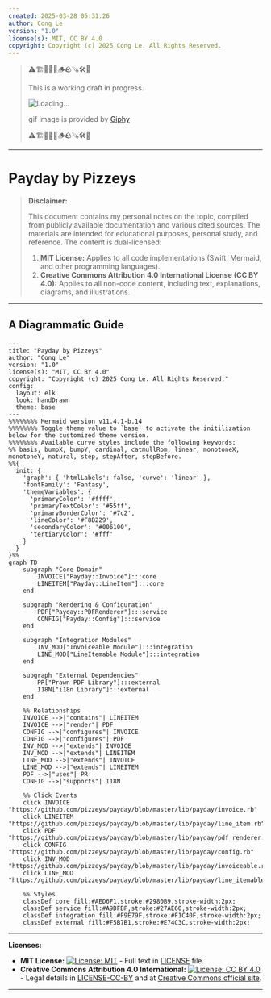 ```yaml
---
created: 2025-03-28 05:31:26
author: Cong Le
version: "1.0"
license(s): MIT, CC BY 4.0
copyright: Copyright (c) 2025 Cong Le. All Rights Reserved.
---
```



> ⚠️🏗️🚧🦺🧱🪵🪨🪚🛠️👷
> 
> This is a working draft in progress.
> 
> ![Loading...](https://media0.giphy.com/media/v1.Y2lkPTc5MGI3NjExbXFlaG9mc3gzc2tyZW5nODc5NjAwdTVhZXZlN2JuMXlpMzY4cnVhZiZlcD12MV9pbnRlcm5hbF9naWZfYnlfaWQmY3Q9Zw/ADgfsbHcS62Jy/giphy.gif)
> 
> gif image is provided by [Giphy](https://giphy.com)
> 
> ⚠️🏗️🚧🦺🧱🪵🪨🪚🛠️👷

----


# Payday by Pizzeys
> **Disclaimer:**
>
> This document contains my personal notes on the topic,
> compiled from publicly available documentation and various cited sources.
> The materials are intended for educational purposes, personal study, and reference.
> The content is dual-licensed:
> 1. **MIT License:** Applies to all code implementations (Swift, Mermaid, and other programming languages).
> 2. **Creative Commons Attribution 4.0 International License (CC BY 4.0):** Applies to all non-code content, including text, explanations, diagrams, and illustrations.
---


## A Diagrammatic Guide 


```mermaid
---
title: "Payday by Pizzeys"
author: "Cong Le"
version: "1.0"
license(s): "MIT, CC BY 4.0"
copyright: "Copyright (c) 2025 Cong Le. All Rights Reserved."
config:
  layout: elk
  look: handDrawn
  theme: base
---
%%%%%%%% Mermaid version v11.4.1-b.14
%%%%%%%% Toggle theme value to `base` to activate the initilization below for the customized theme version.
%%%%%%%% Available curve styles include the following keywords:
%% basis, bumpX, bumpY, cardinal, catmullRom, linear, monotoneX, monotoneY, natural, step, stepAfter, stepBefore.
%%{
  init: {
    'graph': { 'htmlLabels': false, 'curve': 'linear' },
    'fontFamily': 'Fantasy',
    'themeVariables': {
      'primaryColor': '#ffff',
      'primaryTextColor': '#55ff',
      'primaryBorderColor': '#7c2',
      'lineColor': '#F8B229',
      'secondaryColor': '#006100',
      'tertiaryColor': '#fff'
    }
  }
}%%
graph TD
    subgraph "Core Domain"
        INVOICE["Payday::Invoice"]:::core
        LINEITEM["Payday::LineItem"]:::core
    end

    subgraph "Rendering & Configuration"
        PDF["Payday::PDFRenderer"]:::service
        CONFIG["Payday::Config"]:::service
    end

    subgraph "Integration Modules"
        INV_MOD["Invoiceable Module"]:::integration
        LINE_MOD["LineItemable Module"]:::integration
    end

    subgraph "External Dependencies"
        PR["Prawn PDF Library"]:::external
        I18N["i18n Library"]:::external
    end

    %% Relationships
    INVOICE -->|"contains"| LINEITEM
    INVOICE -->|"render"| PDF
    CONFIG -->|"configures"| INVOICE
    CONFIG -->|"configures"| PDF
    INV_MOD -->|"extends"| INVOICE
    INV_MOD -->|"extends"| LINEITEM
    LINE_MOD -->|"extends"| INVOICE
    LINE_MOD -->|"extends"| LINEITEM
    PDF -->|"uses"| PR
    CONFIG -->|"supports"| I18N

    %% Click Events
    click INVOICE "https://github.com/pizzeys/payday/blob/master/lib/payday/invoice.rb"
    click LINEITEM "https://github.com/pizzeys/payday/blob/master/lib/payday/line_item.rb"
    click PDF "https://github.com/pizzeys/payday/blob/master/lib/payday/pdf_renderer.rb"
    click CONFIG "https://github.com/pizzeys/payday/blob/master/lib/payday/config.rb"
    click INV_MOD "https://github.com/pizzeys/payday/blob/master/lib/payday/invoiceable.rb"
    click LINE_MOD "https://github.com/pizzeys/payday/blob/master/lib/payday/line_itemable.rb"

    %% Styles
    classDef core fill:#AED6F1,stroke:#2980B9,stroke-width:2px;
    classDef service fill:#A9DFBF,stroke:#27AE60,stroke-width:2px;
    classDef integration fill:#F9E79F,stroke:#F1C40F,stroke-width:2px;
    classDef external fill:#F5B7B1,stroke:#E74C3C,stroke-width:2px;

```





---
**Licenses:**

- **MIT License:**  [![License: MIT](https://img.shields.io/badge/License-MIT-yellow.svg)](LICENSE) - Full text in [LICENSE](LICENSE) file.
- **Creative Commons Attribution 4.0 International:** [![License: CC BY 4.0](https://licensebuttons.net/l/by/4.0/88x31.png)](LICENSE-CC-BY) - Legal details in [LICENSE-CC-BY](LICENSE-CC-BY) and at [Creative Commons official site](http://creativecommons.org/licenses/by/4.0/).

---
